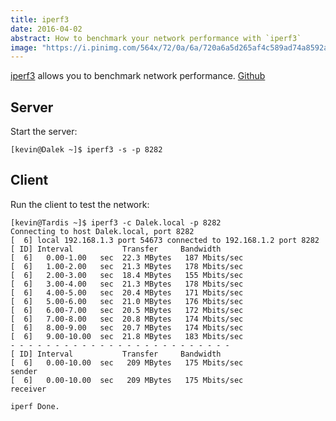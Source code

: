 ```yaml
---
title: iperf3
date: 2016-04-02
abstract: How to benchmark your network performance with `iperf3`
image: "https://i.pinimg.com/564x/72/0a/6a/720a6a5d265af4c589ad74a8592a4ef1.jpg"
---
```


[iperf3] allows you to benchmark network performance. [Github]

## Server

Start the server:

``` {.bashsession}
[kevin@Dalek ~]$ iperf3 -s -p 8282
```

## Client

Run the client to test the network:

``` {.bashsession}
[kevin@Tardis ~]$ iperf3 -c Dalek.local -p 8282
Connecting to host Dalek.local, port 8282
[  6] local 192.168.1.3 port 54673 connected to 192.168.1.2 port 8282
[ ID] Interval           Transfer     Bandwidth
[  6]   0.00-1.00   sec  22.3 MBytes   187 Mbits/sec
[  6]   1.00-2.00   sec  21.3 MBytes   178 Mbits/sec
[  6]   2.00-3.00   sec  18.4 MBytes   155 Mbits/sec
[  6]   3.00-4.00   sec  21.3 MBytes   178 Mbits/sec
[  6]   4.00-5.00   sec  20.4 MBytes   171 Mbits/sec
[  6]   5.00-6.00   sec  21.0 MBytes   176 Mbits/sec
[  6]   6.00-7.00   sec  20.5 MBytes   172 Mbits/sec
[  6]   7.00-8.00   sec  20.8 MBytes   174 Mbits/sec
[  6]   8.00-9.00   sec  20.7 MBytes   174 Mbits/sec
[  6]   9.00-10.00  sec  21.8 MBytes   183 Mbits/sec
- - - - - - - - - - - - - - - - - - - - - - - - -
[ ID] Interval           Transfer     Bandwidth
[  6]   0.00-10.00  sec   209 MBytes   175 Mbits/sec                  sender
[  6]   0.00-10.00  sec   209 MBytes   175 Mbits/sec                  receiver

iperf Done.
```

  [iperf3]: http://software.es.net/iperf/
  [Github]: https://github.com/esnet/iperf
